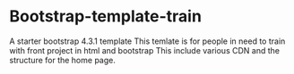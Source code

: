 # Bootstrap-template-train
A starter bootstrap 4.3.1 template
This temlate is for people in need to train with front project in html and bootstrap
This include various CDN and the structure for the home page.
